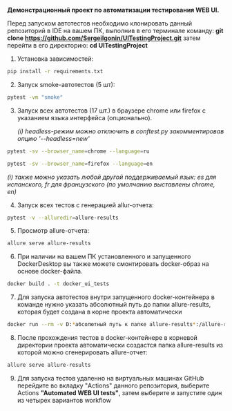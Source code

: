 **Демонстрационный проект по автоматизации тестирования  WEB UI.** 

Перед запуском автотестов необходимо клонировать данный репозиторий в IDE на вашем ПК, выполнив в его терминале команду:
**git clone https://github.com/SergeiIgonin/UITestingProject.git**
затем перейти в его директорию: **cd UITestingProject**

1. Установка зависимостей:
```bash
pip install -r requirements.txt
```
2. Запуск smoke-автотестов (5 шт):
```bash
pytest -vm "smoke"
```
3. Запуск всех автотестов (17 шт.) в браузере chrome или firefox с указанием языка интерфейса (опционально).

    *(i) headless-режим можно отключить в conftest.py закомментировав опцию '--headless=new'*
```bash
pytest -sv --browser_name=chrome --language=ru
```
```bash
pytest -sv --browser_name=firefox --language=en
```
*(i) также можно указать любой другой поддерживаемый язык: es для испанского, fr для французского
(по умолчанию выставлены chrome, en)*

4. Запуск всех тестов с генерацией allur-отчета:
```bash
pytest -v --alluredir=allure-results
```
5. Просмотр allure-отчета:
```bash
allure serve allure-results 
```
6.  При наличии на вашем ПК установленного и запущенного DockerDesktop вы также можете смонтировать docker-образ на основе docker-файла. 
```bash
docker build . -t docker_ui_tests     
```
7. Для запуска автотестов внутри запущенного docker-контейнера в команде нужно указать абсолютный путь до папки
allure-results, которая будет создана в корне проекта автоматически
```bash
docker run --rm -v D:*абсолютный путь к папке allure-results*:/allure-results docker_ui_tests
```
8. После прохождения тестов в docker-контейнере в корневой директории проекта автоматически создастся папка
allure-results из которой можно сгенерировать allure-отчет:
```bash
allure serve allure-results 
```
9. Для запуска тестов удаленно на виртуальных машинах GitHub перейдите во вкладку "Actions" данного репозитория, выберите Actions
**"Automated WEB UI tests"**, затем выберите и запустите один из четырех вариантов workflow
